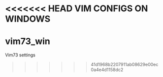 <<<<<<< HEAD
VIM CONFIGS ON WINDOWS
=======
vim73_win
=========

Vim73 settings
>>>>>>> 41d1968b2207911ab08629e00ec0a4e4d1158dc2
